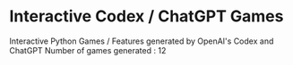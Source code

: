 # Interactive Codex / ChatGPT Games

Interactive Python Games / Features generated by OpenAI's Codex and ChatGPT
Number of games generated : 12

